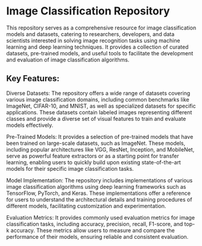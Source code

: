 # Image Classification Repository

This repository serves as a comprehensive resource for image classification models and datasets, catering to researchers, developers, and data scientists interested in solving image recognition tasks using machine learning and deep learning techniques. It provides a collection of curated datasets, pre-trained models, and useful tools to facilitate the development and evaluation of image classification algorithms.

## Key Features:

Diverse Datasets: The repository offers a wide range of datasets covering various image classification domains, including common benchmarks like ImageNet, CIFAR-10, and MNIST, as well as specialized datasets for specific applications. These datasets contain labeled images representing different classes and provide a diverse set of visual features to train and evaluate models effectively.

Pre-Trained Models: It provides a selection of pre-trained models that have been trained on large-scale datasets, such as ImageNet. These models, including popular architectures like VGG, ResNet, Inception, and MobileNet, serve as powerful feature extractors or as a starting point for transfer learning, enabling users to quickly build upon existing state-of-the-art models for their specific image classification tasks.

Model Implementation: The repository includes implementations of various image classification algorithms using deep learning frameworks such as TensorFlow, PyTorch, and Keras. These implementations offer a reference for users to understand the architectural details and training procedures of different models, facilitating customization and experimentation.

Evaluation Metrics: It provides commonly used evaluation metrics for image classification tasks, including accuracy, precision, recall, F1-score, and top-k accuracy. These metrics allow users to measure and compare the performance of their models, ensuring reliable and consistent evaluation.
